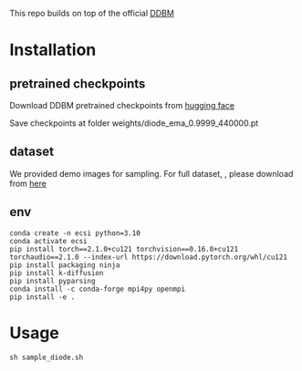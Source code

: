 This repo builds on top of the official [DDBM](https://github.com/alexzhou907/DDBM)

# Installation
## pretrained checkpoints 

Download DDBM pretrained checkpoints from [hugging face](https://huggingface.co/alexzhou907/DDBM)

Save checkpoints at folder weights/diode_ema_0.9999_440000.pt



## dataset
We provided demo images for sampling. For full dataset, , please download from [here](https://diode-dataset.org/)

## env

```
conda create -n ecsi python=3.10
conda activate ecsi
pip install torch==2.1.0+cu121 torchvision==0.16.0+cu121 torchaudio==2.1.0 --index-url https://download.pytorch.org/whl/cu121
pip install packaging ninja
pip install k-diffusion
pip install pyparsing
conda install -c conda-forge mpi4py openmpi
pip install -e .
```

# Usage
```
sh sample_diode.sh
```
